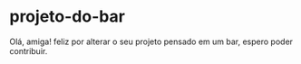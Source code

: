 # projeto-do-bar
Olá, amiga! feliz por alterar o seu projeto pensado em um bar, espero poder contribuir.